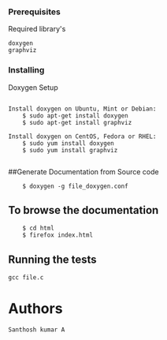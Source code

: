 ### Prerequisites
Required library's 

```
doxygen
graphviz

```
### Installing

Doxygen Setup

```

Install doxygen on Ubuntu, Mint or Debian:
	$ sudo apt-get install doxygen
	$ sudo apt-get install graphviz

Install doxygen on CentOS, Fedora or RHEL:
	$ sudo yum install doxygen
	$ sudo yum install graphviz


```

##Generate Documentation from Source code

```
	$ doxygen -g file_doxygen.conf 

```
## To browse the documentation

```
	$ cd html
	$ firefox index.html 

```
## Running the tests
	gcc file.c

# Authors
	Santhosh kumar A


